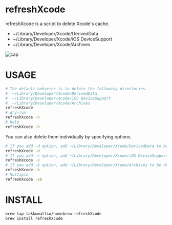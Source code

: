 # refreshXcode

refreshXcode is a script to delete Xcode's cache.

- ~/Library/Developer/Xcode/DerivedData
- ~/Library/Developer/Xcode/iOS DeviceSupport
- ~/Library/Developer/Xcode/Archives

![cap](https://user-images.githubusercontent.com/3356758/37200039-eadb8da0-23c6-11e8-857f-d66487eb2405.gif)

# USAGE

```bash
# The default behavior is to delete the following directories.
#  ~/Library/Developer/Xcode/DerivedData
#  ~/Library/Developer/Xcode/iOS DeviceSupport
#  ~/Library/Developer/Xcode/Archives
refreshXcode
# dry-run
refreshXcode -n
# help
refreshXcode -h
```

You can also delete them individually by specifying options.

```bash
# If you add -d option, add ~/Library/Developer/Xcode/DerivedData to be deleted.
refreshXcode -d
# If you add -s option, add ~/Library/Developer/Xcode/iOS DeviceSupport to be deleted. 
refreshXcode -s 
# If you add -b option, add ~/Library/Developer/Xcode/Archives to be deleted. 
refreshXcode -b
# Multiple
refreshXcode -sb
```

# INSTALL

```bash
brew tap takkumattsu/homebrew-refreshXcode
brew install refreshXcode
```
